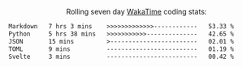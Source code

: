 <p align="center">Rolling seven day <a href="https://wakatime.com/@syrkis"/>WakaTime</a> coding stats:</p>
<!--START_SECTION:waka-->

```txt
Markdown   7 hrs 3 mins    >>>>>>>>>>>>>------------   53.33 %
Python     5 hrs 38 mins   >>>>>>>>>>>--------------   42.65 %
JSON       15 mins         >------------------------   02.01 %
TOML       9 mins          -------------------------   01.19 %
Svelte     3 mins          -------------------------   00.42 %
```

<!--END_SECTION:waka-->
